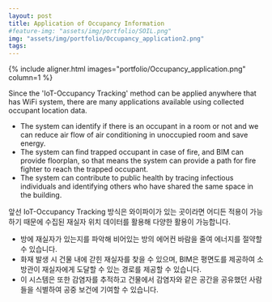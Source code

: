```yaml
---
layout: post
title: Application of Occupancy Information
#feature-img: "assets/img/portfolio/SOIL.png"
img: "assets/img/portfolio/Occupancy_application2.png"
tags:
---
```


{% include aligner.html images="portfolio/Occupancy_application.png" column=1 %}

Since the 'IoT-Occupancy Tracking' method can be applied anywhere that has WiFi system, there are many applications available using collected occupant location data.
- The system can identify if there is an occupant in a room or not and we can reduce air flow of air conditioning in unoccupied room and save energy.
- The system can find trapped occupant in case of fire, and BIM can provide floorplan, so that means the system can provide a path for fire fighter to reach the trapped occupant.
- The system can contribute to public health by tracing infectious individuals and identifying others who have shared the same space in the building.

앞선 IoT-Occupancy Tracking 방식은 와이파이가 있는 곳이라면 어디든 적용이 가능하기 때문에 수집된 재실자 위치 데이터를 활용해 다양한 활용이 가능합니다.
- 방에 재실자가 있는지를 파악해 비어있는 방의 에어컨 바람을 줄여 에너지를 절약할 수 있습니다.
- 화재 발생 시 건물 내에 갇힌 재실자를 찾을 수 있으며, BIM은 평면도를 제공하여 소방관이 재실자에게 도달할 수 있는 경로를 제공할 수 있습니다.
- 이 시스템은 또한 감염자를 추적하고 건물에서 감염자와 같은 공간을 공유했던 사람들을 식별하여 공중 보건에 기여할 수 있습니다.
